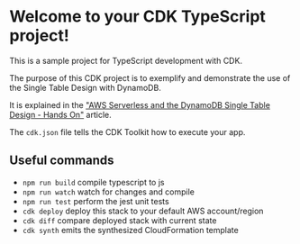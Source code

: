 # Welcome to your CDK TypeScript project!

This is a sample project for TypeScript development with CDK.

The purpose of this CDK project is to exemplify and demonstrate the use of the Single Table Design with DynamoDB.

It is explained in the ["AWS Serverless and the DynamoDB Single Table Design - Hands On"](https://dev.to/adrianosastre/aws-serverless-and-the-dynamodb-single-table-design-hands-on-with-cdk-v2-38d0) article.

The `cdk.json` file tells the CDK Toolkit how to execute your app.

## Useful commands

 * `npm run build`   compile typescript to js
 * `npm run watch`   watch for changes and compile
 * `npm run test`    perform the jest unit tests
 * `cdk deploy`      deploy this stack to your default AWS account/region
 * `cdk diff`        compare deployed stack with current state
 * `cdk synth`       emits the synthesized CloudFormation template
